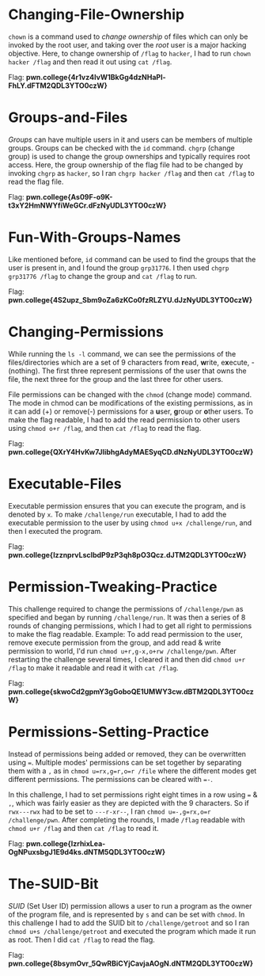 # Changing-File-Ownership

`chown` is a command used to *change ownership* of files which can only be invoked by the root user, and taking over the *root* user is a major hacking objective. Here, to change ownership of `/flag` to `hacker`, I had to run `chown hacker /flag` and then read it out using `cat /flag`.

Flag: **pwn.college{4r1vz4IvW1BkGg4dzNHaPl-FhLY.dFTM2QDL3YTO0czW}**

# Groups-and-Files

*Groups* can have multiple users in it and users can be members of multiple groups. Groups can be checked with the `id` command. `chgrp` (change group) is used to change the group ownerships and typically requires root access. Here, the group ownership of the flag file had to be changed by invoking `chgrp` as `hacker`, so I ran `chgrp hacker /flag` and then `cat /flag` to read the flag file. 

Flag: **pwn.college{As09F-o9K-t3xY2HmNWYfiWeGCr.dFzNyUDL3YTO0czW}**

# Fun-With-Groups-Names

Like mentioned before, `id` command can be used to find the groups that the user is present in, and I found the group `grp31776`. I then used `chgrp grp31776 /flag` to change the group and `cat /flag` to run.

Flag: **pwn.college{4S2upz_Sbm9oZa6zKCo0fzRLZYU.dJzNyUDL3YTO0czW}**

# Changing-Permissions

While running the `ls -l` command, we can see the permissions of the files/directories which are a set of 9 characters from **r**ead, **w**rite, e**x**ecute, - (nothing). The first three represent permissions of the user that owns the file, the next three for the group and the last three for other users.

File permissions can be changed with the `chmod` (change mode) command. The mode in chmod can be modifications of the existing permissions, as in it can add (+) or remove(-) permissions for a **u**ser, **g**roup or **o**ther users. To make the flag readable, I had to add the read permission to other users using `chmod o+r /flag`, and then `cat /flag` to read the flag.

Flag: **pwn.college{QXrY4HvKw7JIibhgAdyMAESyqCD.dNzNyUDL3YTO0czW}**

# Executable-Files

Executable permission ensures that you can execute the program, and is denoted by `x`. To make `/challenge/run` executable, I had to add the executable permission to the user by using `chmod u+x /challenge/run`, and then I executed the program.

Flag: **pwn.college{IzznprvLscIbdP9zP3qh8pO3Qcz.dJTM2QDL3YTO0czW}**

# Permission-Tweaking-Practice

This challenge required to change the permissions of `/challenge/pwn` as specified and began by running `/challenge/run`. It was then a series of 8 rounds of changing permissions, which I had to get all right to permissions to make the flag readable. Example: To add read permission to the user, remove execute permission from the group, and add read & write permission to world, I'd run `chmod u+r,g-x,o+rw /challenge/pwn`. After restarting the challenge several times, I cleared it and then did `chmod u+r /flag` to make it readable and read it with `cat /flag`.

Flag: **pwn.college{skwoCd2gpmY3gGoboQE1UMWY3cw.dBTM2QDL3YTO0czW}**

# Permissions-Setting-Practice

Instead of permissions being added or removed, they can be overwritten using `=`. Multiple modes' permissions can be set together by separating them with a `,` as in `chmod u=rx,g=r,o=r /file`  where the different modes get different permissions. The permissions can be cleared with `=-`.

In this challenge, I had to set permissions right eight times in a row using `=` & `,`, which was fairly easier as they are depicted with the 9 characters. So if `rwx---rwx` had to be set to `---r-xr--`, I ran `chmod u=-,g=rx,o=r /challenge/pwn`. After completing the rounds, I made `/flag` readable with `chmod u+r /flag` and then `cat /flag` to read it.

Flag: **pwn.college{IzrhixLea-OgNPuxsbgJ1E9d4ks.dNTM5QDL3YTO0czW}**

# The-SUID-Bit

*SUID* (Set User ID) permission allows a user to run a program as the owner of the program file, and is represented by `s` and can be set with `chmod`. In this challenge I had to add the SUID bit to `/challenge/getroot` and so I ran `chmod u+s /challenge/getroot` and executed the program which made it run as root. Then I did `cat /flag` to read the flag.
 
Flag: **pwn.college{8bsymOvr_5QwRBiCYjCavjaAOgN.dNTM2QDL3YTO0czW}**
